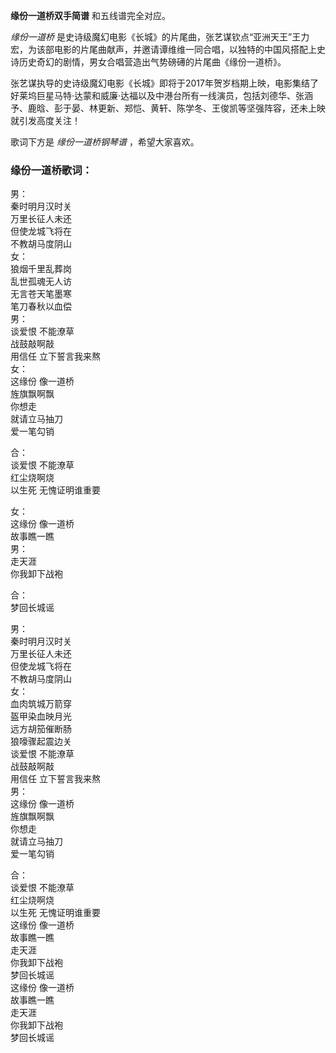 

**缘份一道桥双手简谱** 和五线谱完全对应。

_缘份一道桥_
是史诗级魔幻电影《长城》的片尾曲，张艺谋钦点“亚洲天王”王力宏，为该部电影的片尾曲献声，并邀请谭维维一同合唱，以独特的中国风搭配上史诗历史奇幻的剧情，男女合唱营造出气势磅礡的片尾曲《缘份一道桥》。

张艺谋执导的史诗级魔幻电影《长城》即将于2017年贺岁档期上映，电影集结了好莱坞巨星马特·达蒙和威廉·达福以及中港台所有一线演员，包括刘德华、张涵予、鹿晗、彭于晏、林更新、郑恺、黄轩、陈学冬、王俊凯等坚强阵容，还未上映就引发高度关注！

歌词下方是 _缘份一道桥钢琴谱_ ，希望大家喜欢。

### 缘份一道桥歌词：

男：  
秦时明月汉时关  
万里长征人未还  
但使龙城飞将在  
不教胡马度阴山  
女：  
狼烟千里乱葬岗  
乱世孤魂无人访  
无言苍天笔墨寒  
笔刀春秋以血偿  
男：  
谈爱恨 不能潦草  
战鼓敲啊敲  
用信任 立下誓言我来熬  
女：  
这缘份 像一道桥  
旌旗飘啊飘  
你想走  
就请立马抽刀  
爱一笔勾销

合：  
谈爱恨 不能潦草  
红尘烧啊烧  
以生死 无愧证明谁重要

女：  
这缘份 像一道桥  
故事瞧一瞧  
男：  
走天涯  
你我卸下战袍

合：  
梦回长城谣

男：  
秦时明月汉时关  
万里长征人未还  
但使龙城飞将在  
不教胡马度阴山  
女：  
血肉筑城万箭穿  
盔甲染血映月光  
远方胡笳催断肠  
狼嚎骤起震边关  
谈爱恨 不能潦草  
战鼓敲啊敲  
用信任 立下誓言我来熬  
男：  
这缘份 像一道桥  
旌旗飘啊飘  
你想走  
就请立马抽刀  
爱一笔勾销

合：  
谈爱恨 不能潦草  
红尘烧啊烧  
以生死 无愧证明谁重要  
这缘份 像一道桥  
故事瞧一瞧  
走天涯  
你我卸下战袍  
梦回长城谣  
这缘份 像一道桥  
故事瞧一瞧  
走天涯  
你我卸下战袍  
梦回长城谣


